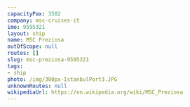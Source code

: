```yaml
---
capacityPax: 3502
company: msc-cruises-it
imo: 9595321
layout: ship
name: MSC Preziosa
outOfScope: null
routes: []
slug: msc-preziosa-9595321
tags:
- ship
photo: /img/300px-IstanbulPort3.JPG
unknownRoutes: null
wikipediaUrl: https://en.wikipedia.org/wiki/MSC_Preziosa
---
```

